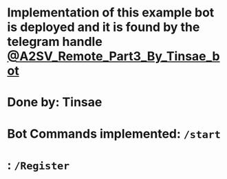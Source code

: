 # Implementation of this example bot is deployed and it is found by the telegram handle [@A2SV_Remote_Part3_By_Tinsae_bot](t.me/A2SV_Remote_Part3_By_Tinsae_bot)

# Done by: Tinsae
# Bot Commands implemented: `/start`
#                         : `/Register`
#
